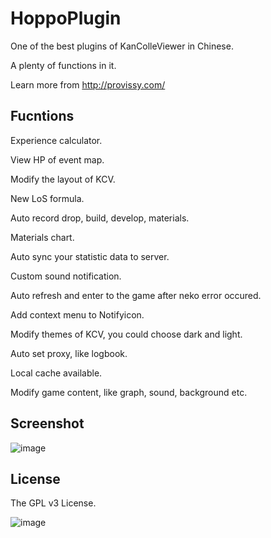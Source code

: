 # HoppoPlugin
One of the best plugins of KanColleViewer in Chinese.

A plenty of functions in it. 

Learn more from http://provissy.com/

Fucntions
----------

Experience calculator.

View HP of event map.

Modify the layout of KCV.

New LoS formula.

Auto record drop, build, develop, materials.

Materials chart.

Auto sync your statistic data to server.

Custom sound notification.

Auto refresh and enter to the game after neko error occured.

Add context menu to Notifyicon.

Modify themes of KCV, you could choose dark and light.

Auto set proxy, like logbook.

Local cache available.

Modify game content, like graph, sound, background etc.


Screenshot
----------

![image](http://provissy.com/wp-content/uploads/2015/02/SS_HP.png)

License
----------

The GPL v3 License.

![image](http://www.gnu.org/graphics/gplv3-127x51.png)
